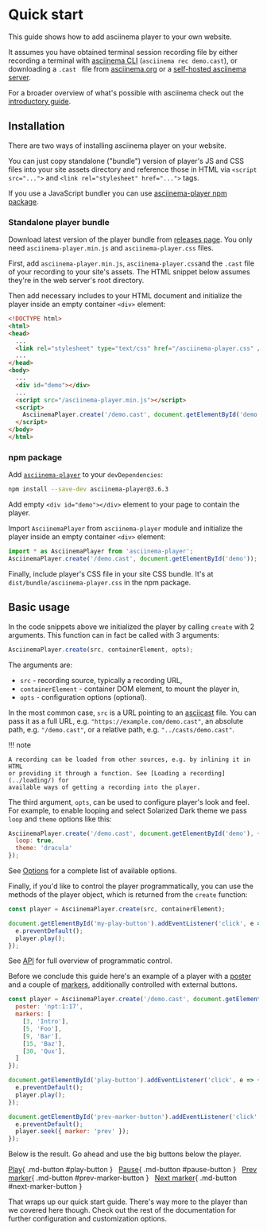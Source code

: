 # Quick start

This guide shows how to add asciinema player to your own website.

It assumes you have obtained terminal session recording file by either
recording a terminal with [asciinema CLI](../../cli/) (`asciinema rec demo.cast`), or
downloading a `.cast ` file from [asciinema.org](https://asciinema.org) or a
  [self-hosted asciinema server](../../server/self-hosting/).

For a broader overview of what's possible with asciinema check out the
[introductory guide](../../../getting-started/).

## Installation

There are two ways of installing asciinema player on your website.

You can just copy standalone ("bundle") version of player's JS and CSS files
into your site assets directory and reference those in HTML via `<script
src="...">` and `<link rel="stylesheet" href="...">` tags.

If you use a JavaScript bundler you can use [asciinema-player npm
package](https://www.npmjs.com/package/asciinema-player).

### Standalone player bundle

Download latest version of the player bundle from
[releases page](https://github.com/asciinema/asciinema-player/releases/latest). You
only need `asciinema-player.min.js` and `asciinema-player.css` files.

First, add `asciinema-player.min.js`, `asciinema-player.css`and the `.cast` file of
your recording to your site's assets. The HTML snippet below assumes they're in
the web server's root directory.

Then add necessary includes to your HTML document and initialize the player
inside an empty container `<div>` element:

```html
<!DOCTYPE html>
<html>
<head>
  ...
  <link rel="stylesheet" type="text/css" href="/asciinema-player.css" />
  ...
</head>
<body>
  ...
  <div id="demo"></div>
  ...
  <script src="/asciinema-player.min.js"></script>
  <script>
    AsciinemaPlayer.create('/demo.cast', document.getElementById('demo'));
  </script>
</body>
</html>
```

### npm package

Add [`asciinema-player`](https://www.npmjs.com/package/asciinema-player) to your
`devDependencies`:

```bash
npm install --save-dev asciinema-player@3.6.3
```

Add empty `<div id="demo"></div>` element to your page to contain the player.

Import `AsciinemaPlayer` from `asciinema-player` module and initialize the
player inside an empty container `<div>` element:

```javascript
import * as AsciinemaPlayer from 'asciinema-player';
AsciinemaPlayer.create('/demo.cast', document.getElementById('demo'));
```

Finally, include player's CSS file in your site CSS bundle. It's at `dist/bundle/asciinema-player.css` in the npm package.

## Basic usage

In the code snippets above we initialized the player by calling `create` with 2
arguments. This function can in fact be called with 3 arguments:

```javascript
AsciinemaPlayer.create(src, containerElement, opts);
```

The arguments are:

- `src` - recording source, typically a recording URL,
- `containerElement` - container DOM element, to mount the player in,
- `opts` - configuration options (optional).

In the most common case, `src` is a URL pointing to an
[asciicast](../../asciicast/v2/) file. You can pass it as a full URL, e.g.
`"https://example.com/demo.cast"`, an absolute path, e.g. `"/demo.cast"`, or a
relative path, e.g. `"../casts/demo.cast"`.

!!! note

    A recording can be loaded from other sources, e.g. by inlining it in HTML
    or providing it through a function. See [Loading a recording](../loading/) for
    available ways of getting a recording into the player.

The third argument, `opts`, can be used to configure player's look and feel.
For example, to enable looping and select Solarized Dark theme we pass `loop`
and `theme` options like this:

```javascript
AsciinemaPlayer.create('/demo.cast', document.getElementById('demo'), {
  loop: true,
  theme: 'dracula'
});
```

See [Options](../options/) for a complete list of available options.

Finally, if you'd like to control the player programmatically, you can use the
methods of the player object, which is returned from the `create` function:

```javascript
const player = AsciinemaPlayer.create(src, containerElement);

document.getElementById('my-play-button').addEventListener('click', e => {
  e.preventDefault();
  player.play();
});
```

See [API](../api/) for full overview of programmatic control.

Before we conclude this guide here's an example of a player with a
[poster](../options/#poster) and a couple of [markers](../markers/),
additionally controlled with external buttons.

```javascript
const player = AsciinemaPlayer.create('/demo.cast', document.getElementById('demo'), {
  poster: 'npt:1:17',
  markers: [
    [3, 'Intro'],
    [5, 'Foo'],
    [9, 'Bar'],
    [15, 'Baz'],
    [30, 'Qux'],
  ]
});

document.getElementById('play-button').addEventListener('click', e => {
  e.preventDefault();
  player.play();
});

document.getElementById('prev-marker-button').addEventListener('click', e => {
  e.preventDefault();
  player.seek({ marker: 'prev' });
});
```

Below is the result. Go ahead and use the big buttons below the player.

<div class="player" id="player-manual-player-quickstart-1"></div>

[Play](#){ .md-button #play-button } &nbsp; [Pause](#){ .md-button #pause-button } &nbsp; [Prev marker](#){ .md-button #prev-marker-button } &nbsp; [Next marker](#){ .md-button #next-marker-button }

That wraps up our quick start guide. There's way more to the player than we
covered here though. Check out the rest of the documentation for further
configuration and customization options.
